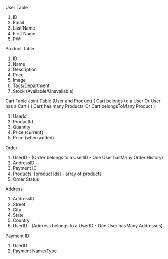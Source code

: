 User Table

1.  ID
2.  Email
3.  Last Name
4.  First Name
5.  PW:

Product Table

1.  ID
2.  Name
3.  Description
4.  Price
5.  Image
6.  Tags/Department
7.  Stock (Available/Unavailable)

Cart Table Joint Table (User and Product)
( Cart belongs to a User Or User has a Cart )
( Cart has many Products Or Cart belongsToMany Product )

1.  UserId
2.  ProductId
3.  Quantity
4.  Price (current)
5.  Price (when added)

Order

1.  UserID - (Order belongs to a UserID - One User hasMany Order History)
2.  AddressID -
3.  Payment ID
4.  Products: [product ids] - array of products
5.  Order Status

Address

1.  AddressID
2.  Street
3.  City
4.  State
5.  Country
6.  UserID - (Address belongs to a UserID - One User hasMany Addresses)

Payment ID:

1.  UserID
2.  Payment Name/Type
